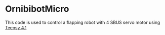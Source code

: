 # OrnibibotMicro

This code is used to control a flapping robot with 4 SBUS servo motor using [Teensy 4.1](https://www.pjrc.com/store/teensy41.html)
